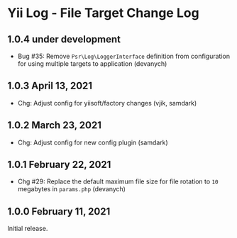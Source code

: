 # Yii Log - File Target Change Log


## 1.0.4 under development

- Bug #35: Remove `Psr\Log\LoggerInterface` definition from configuration for using multiple targets to application (devanych)


## 1.0.3 April 13, 2021

- Chg: Adjust config for yiisoft/factory changes (vjik, samdark)

## 1.0.2 March 23, 2021

- Chg: Adjust config for new config plugin (samdark)

## 1.0.1 February 22, 2021

- Chg #29: Replace the default maximum file size for file rotation to `10` megabytes in `params.php` (devanych)

## 1.0.0 February 11, 2021

Initial release.
